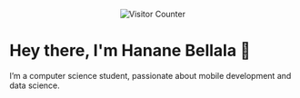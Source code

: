<p align="center">
  <img src="https://visitor-badge.glitch.me/badge?page_id=Hananebellala.Hananebellala" alt="Visitor Counter">
</p>

# Hey there, I'm Hanane Bellala 👋

I’m a computer science student, passionate about mobile development and data science.

<!---
Hananebellala/Hananebellala is a ✨ special ✨ repository because its `README.md` (this file) appears on your GitHub profile.
You can click the Preview link to take a look at your changes.
--->
